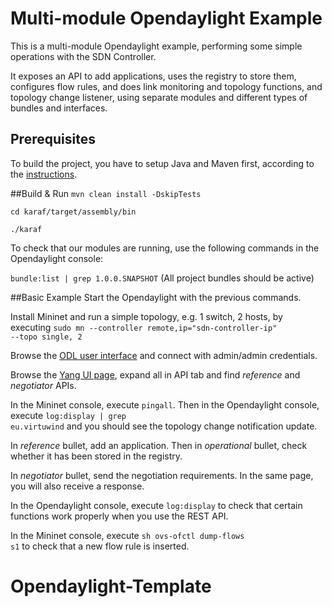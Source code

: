 # Multi-module Opendaylight Example
This is a multi-module Opendaylight example, performing some simple operations with the SDN Controller. 

It exposes an API to add applications, uses the registry to store them, configures flow rules, and does link monitoring and topology functions, and topology change listener, using separate modules and different types of bundles and interfaces. 

## Prerequisites
To build the project, you have to setup Java and Maven first, according to the [instructions](https://wiki.opendaylight.org/view/GettingStarted:Development_Environment_Setup).

##Build & Run
<code>mvn clean install -DskipTests</code>

<code>cd karaf/target/assembly/bin</code>

<code>./karaf</code>

To check that our modules are running, use the following commands in the Opendaylight console:

<code>bundle:list | grep 1.0.0.SNAPSHOT</code>  (All project bundles should be active)

##Basic Example
Start the Opendaylight with the previous commands.

Install Mininet and run a simple topology, e.g. 1 switch, 2 hosts, by executing <code>sudo mn --controller remote,ip="sdn-controller-ip" --topo single, 2</code>

Browse the [ODL user interface](http://localhost:8181/index.html) and connect with admin/admin credentials.

Browse the [Yang UI page](http://localhost:8181/index.html#/yangui/index), expand all in API tab and find *reference* and *negotiator* APIs.

In the Mininet console, execute <code>pingall</code>. Then in the Opendaylight console, execute <code>log:display | grep eu.virtuwind</code> and you should see the topology change notification update. 

In *reference* bullet, add an application. Then in *operational* bullet, check whether it has been stored in the registry.

In *negotiator* bullet, send the negotiation requirements. In the same page, you will also receive a response.

In the Opendaylight console, execute <code>log:display</code> to check that certain functions work properly when you use the REST API.

In the Mininet console, execute <code>sh ovs-ofctl dump-flows s1</code> to check that a new flow rule is inserted.
# Opendaylight-Template
